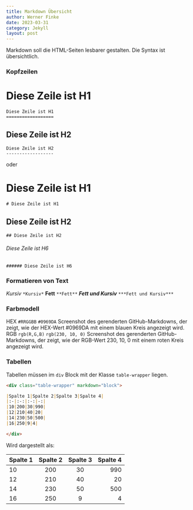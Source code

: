 ```yaml
---
title: Markdown Übersicht
author: Werner Finke
date: 2023-03-31
category: Jekyll
layout: post
---
```


Markdown soll die HTML-Seiten lesbarer gestalten.
Die Syntax ist übersichtlich.
### Kopfzeilen

Diese Zeile ist H1
==================

```H1
Diese Zeile ist H1
==================
```

Diese Zeile ist H2
------------------

```H2
Diese Zeile ist H2
------------------
```
oder
# Diese Zeile ist H1
`# Diese Zeile ist H1`
## Diese Zeile ist H2
`## Diese Zeile ist H2`
###### Diese Zeile ist H6
`###### Diese Zeile ist H6`
### Formatieren von Text
*Kursiv* `*Kursiv*`
**Fett** `**Fett**`
***Fett und Kursiv*** `***Fett und Kursiv***`
### Farbmodell
HEX	`#RRGGBB`	`#0969DA`	Screenshot des gerenderten GitHub-Markdowns, der zeigt, wie der HEX-Wert #0969DA mit einem blauen Kreis angezeigt wird.
RGB	`rgb(R,G,B)`	`rgb(230, 10, 0)`	Screenshot des gerenderten GitHub-Markdowns, der zeigt, wie der RGB-Wert 230, 10, 0 mit einem roten Kreis angezeigt wird.
### Tabellen
Tabellen müssen im `div` Block mit der Klasse `table-wrapper` liegen.
```markdown
<div class="table-wrapper" markdown="block">

|Spalte 1|Spalte 2|Spalte 3|Spalte 4|
|:-|:-:|:-:|-:|
|10|200|30|990|
|12|210|40|20|
|14|230|50|500|
|16|250|9|4|

</div>
```
Wird dargestellt als:
<div class="table-wrapper" markdown="block">

|Spalte 1|Spalte 2|Spalte 3|Spalte 4|
|:-|:-:|:-:|-:|
|10|200|30|990|
|12|210|40|20|
|14|230|50|500|
|16|250|9|4|

</div>
